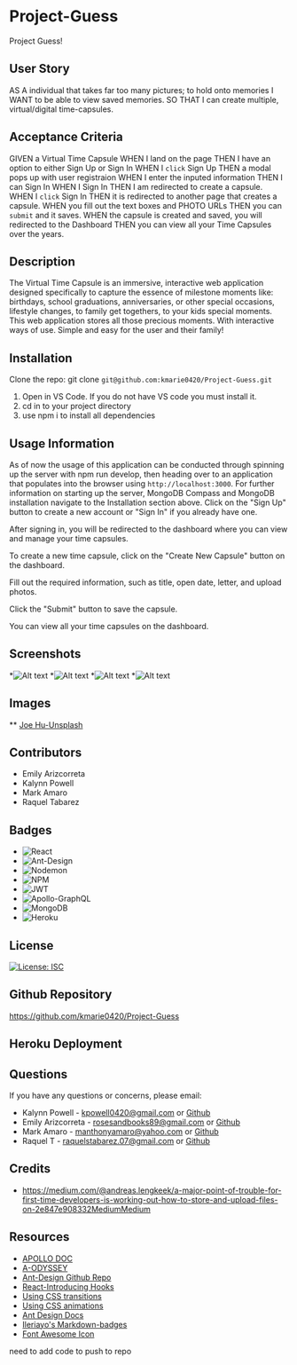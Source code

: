 # Project-Guess
Project Guess!

## User Story

AS A individual that takes far too many pictures; to hold onto memories
I WANT to be able to view saved memories.
SO THAT I can create multiple, virtual/digital time-capsules. 

## Acceptance Criteria

GIVEN a Virtual Time Capsule
WHEN I land on the page
THEN I have an option to either Sign Up or Sign In
WHEN I `click` Sign Up
THEN a modal pops up with user registraion
WHEN I enter the inputed information
THEN I can Sign In
WHEN I Sign In
THEN I am redirected to create a capsule.
WHEN I `click` Sign In
THEN it is redirected to another page that creates a capsule.
WHEN you fill out the text boxes and PHOTO URLs 
THEN you can `submit` and it saves.
WHEN the capsule is created and saved, you will redirected to the Dashboard
THEN you can view all your Time Capsules over the years. 

## Description

The Virtual Time Capsule is an immersive, interactive web application designed specifically to capture the essence of milestone moments like: birthdays, school graduations, anniversaries, or other special occasions, lifestyle changes, to family get togethers, to your kids special moments. This web application stores all those precious moments.
With interactive ways of use. Simple and easy for the user and their family! 

## Installation

Clone the repo: git clone `git@github.com:kmarie0420/Project-Guess.git`

1. Open in VS Code. If you do not have VS code you must install it.
2. cd in to your project directory
3. use npm i to install all dependencies

## Usage Information

As of now the usage of this application can be conducted through spinning up the server with npm run develop, then heading over to an application that populates into the browser using `http://localhost:3000`. 
For further information on starting up the server, MongoDB Compass and MongoDB installation navigate to the Installation section above.
Click on the "Sign Up" button to create a new account or "Sign In" if you already have one.

After signing in, you will be redirected to the dashboard where you can view and manage your time capsules.

To create a new time capsule, click on the "Create New Capsule" button on the dashboard.

Fill out the required information, such as title, open date, letter, and upload photos.

Click the "Submit" button to save the capsule.

You can view all your time capsules on the dashboard.

## Screenshots

*![Alt text]()
*![Alt text]()
*![Alt text]()
*![Alt text]()

## Images

** [Joe Hu-Unsplash]("https://unsplash.com/photos/yPyV4GK5bLQ")

## Contributors

* Emily Arizcorreta
* Kalynn Powell
* Mark Amaro
* Raquel Tabarez

## Badges
* ![React](https://img.shields.io/badge/react-%2320232a.svg?style=for-the-badge&logo=react&logoColor=%2361DAFB)
* ![Ant-Design](https://img.shields.io/badge/-AntDesign-%230170FE?style=for-the-badge&logo=ant-design&logoColor=white)
* ![Nodemon](https://img.shields.io/badge/NODEMON-%23323330.svg?style=for-the-badge&logo=nodemon&logoColor=%BBDEAD)
* ![NPM](https://img.shields.io/badge/NPM-%23CB3837.svg?style=for-the-badge&logo=npm&logoColor=white)
* ![JWT](https://img.shields.io/badge/JWT-black?style=for-the-badge&logo=JSON%20web%20tokens)
* ![Apollo-GraphQL](https://img.shields.io/badge/-ApolloGraphQL-311C87?style=for-the-badge&logo=apollo-graphql)
* ![MongoDB](https://img.shields.io/badge/MongoDB-%234ea94b.svg?style=for-the-badge&logo=mongodb&logoColor=white)
* ![Heroku](https://img.shields.io/badge/heroku-%23430098.svg?style=for-the-badge&logo=heroku&logoColor=white)


## License

[![License: ISC](https://img.shields.io/badge/License-ISC-blue.svg)](https://opensource.org/licenses/ISC)

## Github Repository

https://github.com/kmarie0420/Project-Guess

## Heroku Deployment



## Questions

If you have any questions or concerns, please email:
   * Kalynn Powell - kpowell0420@gmail.com or [Github](https://github.com/kmarie0420) 
   * Emily Arizcorreta - rosesandbooks89@gmail.com or [Github](https://github.com/rosesandbooks89) 
   * Mark Amaro - manthonyamaro@yahoo.com or [Github](https://github.com/MarkAAmaro) 
   * Raquel T - raquelstabarez.07@gmail.com or [Github](https://github.com/Raquel-t) 

## Credits

* https://medium.com/@andreas.lengkeek/a-major-point-of-trouble-for-first-time-developers-is-working-out-how-to-store-and-upload-files-on-2e847e908332MediumMedium

## Resources
* [APOLLO DOC](https://www.apollographql.com/docs/react/data/mutations)
* [A-ODYSSEY](https://www.apollographql.com/docs/react/data/mutations)
* [Ant-Design Github Repo](https://github.com/ant-design/ant-design)
* [React-Introducing Hooks](https://legacy.reactjs.org/docs/hooks-intro.html)
* [Using CSS transitions](https://developer.mozilla.org/en-US/docs/Web/CSS/CSS_Transitions/Using_CSS_transitions)
* [Using CSS animations](https://developer.mozilla.org/en-US/docs/Web/CSS/CSS_Animations/Using_CSS_animations)
* [Ant Design Docs](https://ant.design/docs/react/getting-started)
* [Ileriayo's Markdown-badges](https://ileriayo.github.io/markdown-badges/)
* [Font Awesome Icon](https://fontawesome.com/icons/replyd?f=brands&s=solid)

need to add code to push to repo
